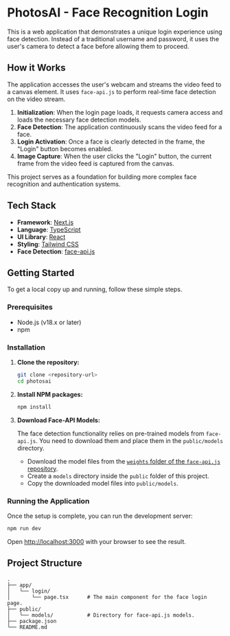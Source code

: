# PhotosAI - Face Recognition Login

This is a web application that demonstrates a unique login experience using face detection. Instead of a traditional username and password, it uses the user's camera to detect a face before allowing them to proceed.

## How it Works

The application accesses the user's webcam and streams the video feed to a canvas element. It uses `face-api.js` to perform real-time face detection on the video stream.

1.  **Initialization**: When the login page loads, it requests camera access and loads the necessary face detection models.
2.  **Face Detection**: The application continuously scans the video feed for a face.
3.  **Login Activation**: Once a face is clearly detected in the frame, the "Login" button becomes enabled.
4.  **Image Capture**: When the user clicks the "Login" button, the current frame from the video feed is captured from the canvas.

This project serves as a foundation for building more complex face recognition and authentication systems.

## Tech Stack

*   **Framework**: [Next.js](https://nextjs.org/)
*   **Language**: [TypeScript](https://www.typescriptlang.org/)
*   **UI Library**: [React](https://reactjs.org/)
*   **Styling**: [Tailwind CSS](https://tailwindcss.com/)
*   **Face Detection**: [face-api.js](https://github.com/justadudewhohacks/face-api.js)

## Getting Started

To get a local copy up and running, follow these simple steps.

### Prerequisites

*   Node.js (v18.x or later)
*   npm

### Installation

1.  **Clone the repository:**
    ```sh
    git clone <repository-url>
    cd photosai
    ```

2.  **Install NPM packages:**
    ```sh
    npm install
    ```

3.  **Download Face-API Models:**

    The face detection functionality relies on pre-trained models from `face-api.js`. You need to download them and place them in the `public/models` directory.

    *   Download the model files from the [`weights` folder of the `face-api.js` repository](https://github.com/justadudewhohacks/face-api.js/tree/master/weights).
    *   Create a `models` directory inside the `public` folder of this project.
    *   Copy the downloaded model files into `public/models`.

### Running the Application

Once the setup is complete, you can run the development server:

```sh
npm run dev
```

Open [http://localhost:3000](http://localhost:3000) with your browser to see the result.

## Project Structure

```
.
├── app/
│   └── login/
│       └── page.tsx      # The main component for the face login page.
├── public/
│   └── models/           # Directory for face-api.js models.
├── package.json
└── README.md
``` 